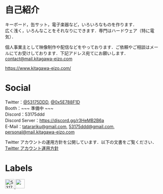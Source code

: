 # 自己紹介

キーボード，缶サット，電子楽器など，いろいろなものを作ります．  
広く浅く，いろんなことをそれなりにできます．専門はハードウェア（特に電気）．

個人事業主として映像制作や配信などをやっております．ご依頼やご相談はメールにてお受けしております．下記アドレス宛てにお願いします．  
[contact@mail.kitagawa-eizo.com](mailto:contact@mail.kitagawa-eizo.com)

<https://www.kitagawa-eizo.com/>

# Social

Twitter：[@53175DDD](https://x.com/53175DDD), [@0x5E788F1D](https://x.com/0x5E788F1D)  
Booth：\~\~\~ 準備中 \~\~\~  
Discord：53175ddd  
Discord Server：<https://discord.gg/r3HeMB2B6a>  
E-Mail：[tatarariku@gmail.com](mailto:tatarariku@gmail.com), [53175ddd@gmail.com](mailto:53175ddd@gmail.com), [personal@mail.kitagawa-eizo.com](mailto:personal@mail.kitagawa-eizo.com)  

Twitter アカウントの運用方針を公開しています．以下の文書をご覧ください．  
[Twitter アカウント運用方針](./twitter.md)

# Labels

<p align="left">
  <a href="https://github.com/53175ddd/53175ddd/">
    <img height="30" src="https://komarev.com/ghpvc/?username=53175ddd" alt="53175ddd" />
  </a>
  <a href="https://github.com/53175ddd">
    <img height="30" src="https://img.shields.io/github/followers/53175ddd?label=follow&logo=github&style=flat" />
  </a>
</p>
